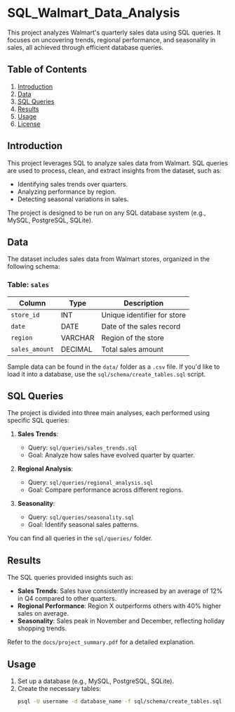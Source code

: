 # SQL_Walmart_Data_Analysis
This project analyzes Walmart's quarterly sales data using SQL queries. It focuses on uncovering trends, regional performance,  and seasonality in sales, all achieved through efficient database queries.

## Table of Contents
1. [Introduction](#introduction)
2. [Data](#data)
3. [SQL Queries](#sql-queries)
4. [Results](#results)
5. [Usage](#usage)
6. [License](#license)


## Introduction
This project leverages SQL to analyze sales data from Walmart. SQL queries are used to process, clean, 
and extract insights from the dataset, such as:
- Identifying sales trends over quarters.
- Analyzing performance by region.
- Detecting seasonal variations in sales.

The project is designed to be run on any SQL database system (e.g., MySQL, PostgreSQL, SQLite).



## Data
The dataset includes sales data from Walmart stores, organized in the following schema:

### Table: `sales`
| Column         | Type        | Description                |
|----------------|-------------|----------------------------|
| `store_id`     | INT         | Unique identifier for store|
| `date`         | DATE        | Date of the sales record   |
| `region`       | VARCHAR     | Region of the store        |
| `sales_amount` | DECIMAL     | Total sales amount         |

Sample data can be found in the `data/` folder as a `.csv` file. If you'd like to load it into a database, 
use the `sql/schema/create_tables.sql` script.



## SQL Queries
The project is divided into three main analyses, each performed using specific SQL queries:

1. **Sales Trends**:
   - Query: `sql/queries/sales_trends.sql`
   - Goal: Analyze how sales have evolved quarter by quarter.

2. **Regional Analysis**:
   - Query: `sql/queries/regional_analysis.sql`
   - Goal: Compare performance across different regions.

3. **Seasonality**:
   - Query: `sql/queries/seasonality.sql`
   - Goal: Identify seasonal sales patterns.

You can find all queries in the `sql/queries/` folder.



## Results
The SQL queries provided insights such as:

- **Sales Trends**: Sales have consistently increased by an average of 12% in Q4 compared to other quarters.
- **Regional Performance**: Region X outperforms others with 40% higher sales on average.
- **Seasonality**: Sales peak in November and December, reflecting holiday shopping trends.

Refer to the `docs/project_summary.pdf` for a detailed explanation.




## Usage
1. Set up a database (e.g., MySQL, PostgreSQL, SQLite).
2. Create the necessary tables:
   ```bash
   psql -U username -d database_name -f sql/schema/create_tables.sql



